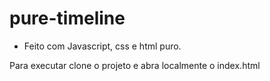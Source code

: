 # pure-timeline

- Feito com Javascript, css e html puro. 

Para executar clone o projeto e abra localmente o index.html 
